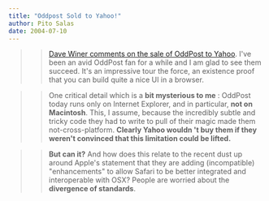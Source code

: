 ```yaml
---
title: "Oddpost Sold to Yahoo!"
author: Pito Salas
date: 2004-07-10
---
```



>>

>> [Dave Winer comments on the sale of OddPost to
Yahoo](<http://archive.scripting.com/2004/07/09>). I've been an avid OddPost
fan for a while and I am glad to see them succeed. It's an impressive tour the
force, an existence proof that you can build quite a nice UI in a browser.

>>

>> One critical detail which is a **bit mysterious to me** : OddPost today
runs only on Internet Explorer, and in particular, **not on Macintosh**. This,
I assume, because the incredibly subtle and tricky code they had to write to
pull of their magic made them not-cross-platform. **Clearly Yahoo wouldn 't
buy them if they weren't convinced that this limitation could be lifted.**

>>

>> **But can it?** And how does this relate to the recent dust up around
Apple's statement that they are adding (incompatible) "enhancements" to allow
Safari to be better integrated and interoperable with OSX? People are worried
about the **divergence of standards**.


